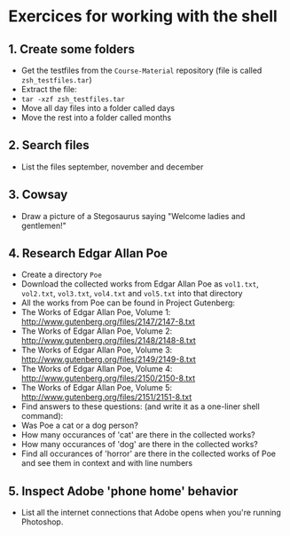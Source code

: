 # Exercices for working with the shell

## 1. Create some folders

- Get the testfiles from the `Course-Material` repository (file is called `zsh_testfiles.tar`)
- Extract the file:
 - `tar -xzf zsh_testfiles.tar` 
- Move all day files into a folder called days
- Move the rest into a folder called months

## 2. Search files

- List the files september, november and december

## 3. Cowsay

- Draw a picture of a Stegosaurus saying "Welcome ladies and gentlemen!"

## 4. Research Edgar Allan Poe

- Create a directory `Poe`
- Download the collected works from Edgar Allan Poe as `vol1.txt`, `vol2.txt`, `vol3.txt`, `vol4.txt` and `vol5.txt` into that directory
- All the works from Poe can be found in Project Gutenberg:
 - The Works of Edgar Allan Poe, Volume 1: http://www.gutenberg.org/files/2147/2147-8.txt
 - The Works of Edgar Allan Poe, Volume 2: http://www.gutenberg.org/files/2148/2148-8.txt
 - The Works of Edgar Allan Poe, Volume 3: http://www.gutenberg.org/files/2149/2149-8.txt
 - The Works of Edgar Allan Poe, Volume 4: http://www.gutenberg.org/files/2150/2150-8.txt
 - The Works of Edgar Allan Poe, Volume 5: http://www.gutenberg.org/files/2151/2151-8.txt
- Find answers to these questions: (and write it as a one-liner shell command):
 - Was Poe a cat or a dog person?
  - How many occurances of 'cat' are there in the collected works?
  - How many occurances of 'dog' are there in the collected works?
 - Find all occurances of 'horror' are there in the collected works of Poe and see them in context and with line numbers
  
## 5. Inspect Adobe 'phone home' behavior

- List all the internet connections that Adobe opens when you're running Photoshop.